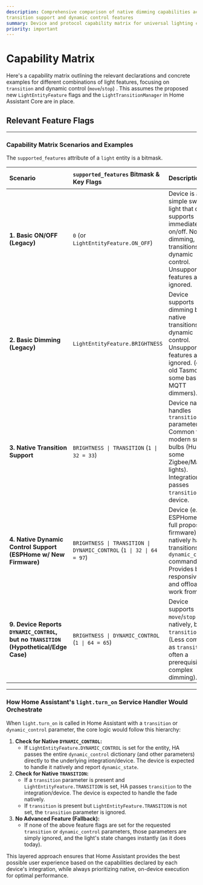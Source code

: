 ```yaml
---
description: Comprehensive comparison of native dimming capabilities across all lighting integrations including
transition support and dynamic control features
summary: Device and protocol capability matrix for universal lighting control implementation
priority: important
---
```


# Capability Matrix

Here's a capability matrix outlining the relevant declarations and concrete examples for different combinations of light features, focusing on `transition` and dynamic control (`move`/`stop`)
.
This assumes the proposed new `LightEntityFeature` flags and the `LightTransitionManager` in Home Assistant Core are in place.

## Relevant Feature Flags

______________________________________________________________________

### Capability Matrix Scenarios and Examples

The `supported_features` attribute of a `light` entity is a bitmask.

| Scenario                                                                              | `supported_features` Bitmask & Key Flags                                                    | Description                                                                                                                                                                                         | `light.turn_on(brightness_pct=50, transition=5)`       | `light.turn_on(dynamic_control={type: 'move', direction: 'up'})` | `dynamic_state` (reported to HA)                               | `current_brightness_actual` (device-side)                                 |
| :------------------------------------------------------------------------------------ | :------------------------------------------------------------------------------------------ | :-------------------------------------------------------------------------------------------------------------------------------------------------------------------------------------------------- | :----------------------------------------------------- | :--------------------------------------------------------------- | :------------------------------------------------------------- | :------------------------------------------------------------------------ |
| **1. Basic ON/OFF (Legacy)**                                                          | `0` (or `LightEntityFeature.ON_OFF`)                                                        | Device is a simple switch or light that only supports immediate on/off. No dimming, no transitions, no dynamic control. Unsupported features are ignored.                                           | Ignored, light snaps ON.                               | Ignored.                                                         | `idle`                                                         | Updates immediately to target                                             |
| **2. Basic Dimming (Legacy)**                                                         | `LightEntityFeature.BRIGHTNESS`                                                             | Device supports dimming but no native transitions or dynamic control. Unsupported features are ignored. (e.g., old Tasmota, some basic MQTT dimmers).                                                  | Ignored, light snaps to 50%.                           | Ignored.                                                         | `idle`                                                         | Updates immediately to target                                             |
| **3. Native Transition Support**                                                      | `BRIGHTNESS \| TRANSITION` (`1 \| 32 = 33`)                                                 | Device natively handles `transition` parameter. Common for modern smart bulbs (Hue, some Zigbee/Matter lights). Integration passes `transition` to device.                                          | Smooth 5s fade on device.                              | Ignored.                                                         | `transitioning` (reported by device)                           | Smoothly interpolates over 5s                                             |
| **4. Native Dynamic Control Support (ESPHome w/ New Firmware)**                       | `BRIGHTNESS \| TRANSITION \| DYNAMIC_CONTROL` (`1 \| 32 \| 64 = 97`)                        | Device (e.g., ESPHome with full proposed firmware) natively handles transitions AND `dynamic_control` commands. Provides best responsiveness and offloads work from HA.                             | Smooth 5s fade on device.                              | Device starts continuous dimming up.                             | `transitioning` or `moving_brightness_up` (reported by device) | Smoothly interpolates (transition) or continuously updates (move)         |
| **9. Device Reports `DYNAMIC_CONTROL`, but no `TRANSITION` (Hypothetical/Edge Case)** | `BRIGHTNESS \| DYNAMIC_CONTROL` (`1 \| 64 = 65`)                                            | Device supports `move`/`stop` natively, but not `transition`. (Less common, as `transition` is often a prerequisite for complex dimming).                                                           | Ignored, light snaps to 50%.                           | Device starts continuous dimming up.                             | `moving_brightness_up`                                         | Continuously updates (move)                                               |

______________________________________________________________________

### How Home Assistant's `light.turn_on` Service Handler Would Orchestrate

When `light.turn_on` is called in Home Assistant with a `transition` or `dynamic_control` parameter, the core logic
would follow this hierarchy:

1. **Check for Native `DYNAMIC_CONTROL`:**
   - If `LightEntityFeature.DYNAMIC_CONTROL` is set for the entity, HA passes the entire `dynamic_control` dictionary
     (and other parameters) directly to the underlying integration/device. The device is expected to handle it
     natively and report `dynamic_state`.
2. **Check for Native `TRANSITION`:**
   - If a `transition` parameter is present and `LightEntityFeature.TRANSITION` is set, HA passes `transition` to the
     integration/device. The device is expected to handle the fade natively.
   - If `transition` is present but `LightEntityFeature.TRANSITION` is not set, the `transition` parameter is ignored.
3. **No Advanced Feature (Fallback):**
   - If none of the above feature flags are set for the requested `transition` or `dynamic_control` parameters, those
     parameters are simply ignored, and the light's state changes instantly (as it does today).

This layered approach ensures that Home Assistant provides the best possible user experience based on the capabilities
declared by each device's integration, while always prioritizing native, on-device execution for optimal performance.
